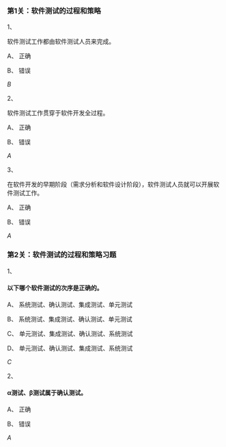 ### 第1关：软件测试的过程和策略

1、

软件测试工作都由软件测试人员来完成。


A、
正确

B、
错误

*B*

2、

软件测试工作贯穿于软件开发全过程。


A、
正确

B、
错误

*A*

3、

在软件开发的早期阶段（需求分析和软件设计阶段），软件测试人员就可以开展软件测试工作。


A、
正确

B、
错误

*A*

### 第2关：软件测试的过程和策略习题

1、

#### 以下哪个软件测试的次序是正确的。


A、
系统测试、确认测试、集成测试、单元测试


B、
系统测试、集成测试、确认测试、单元测试


C、
单元测试、集成测试、确认测试、系统测试

D、
单元测试、确认测试、集成测试、系统测试

*C*

2、

#### α测试、β测试属于确认测试。


A、
正确

B、
错误

*A*